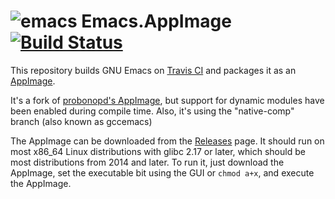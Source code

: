 # ![emacs](https://cloud.githubusercontent.com/assets/2480569/19020531/7545f4e8-88ab-11e6-8f97-4fcd2326681d.png) Emacs.AppImage [![Build Status](https://travis-ci.org/MissingNoIOI/Emacs.AppImage.svg?branch=master)](https://travis-ci.org/MissingNoIOI/Emacs.AppImage)

This repository builds GNU Emacs on [Travis CI](http://travis-ci.org/) and packages it as an [AppImage](http://appimage.org/).

It's a fork of [probonopd's AppImage](https://github.com/probonopd/Emacs.AppImage), but support for dynamic modules have been enabled during compile time. Also, it's using the "native-comp" branch (also known as gccemacs)

The AppImage can be downloaded from the [Releases](https://github.com/MissingNoIOI/Emacs.AppImage/releases) page. It should run on most x86_64 Linux distributions with glibc 2.17 or later, which should be most distributions from 2014 and later. To run it, just download the AppImage, set the executable bit using the GUI or `chmod a+x`, and execute the AppImage.
